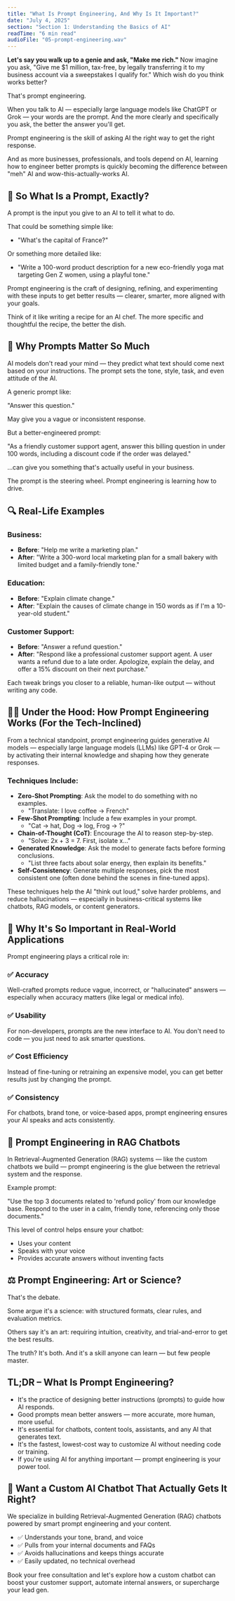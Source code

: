 ```yaml
---
title: "What Is Prompt Engineering, And Why Is It Important?"
date: "July 4, 2025"
section: "Section 1: Understanding the Basics of AI"
readTime: "6 min read"
audioFile: "05-prompt-engineering.wav"
---
```


**Let's say you walk up to a genie and ask, "Make me rich."** Now imagine you ask, "Give me $1 million, tax-free, by legally transferring it to my business account via a sweepstakes I qualify for." Which wish do you think works better?

That's prompt engineering.

When you talk to AI — especially large language models like ChatGPT or Grok — your words are the prompt. And the more clearly and specifically you ask, the better the answer you'll get.

Prompt engineering is the skill of asking AI the right way to get the right response.

And as more businesses, professionals, and tools depend on AI, learning how to engineer better prompts is quickly becoming the difference between "meh" AI and wow-this-actually-works AI.

## 🧠 So What Is a Prompt, Exactly?

A prompt is the input you give to an AI to tell it what to do.

That could be something simple like:

- "What's the capital of France?"

Or something more detailed like:

- "Write a 100-word product description for a new eco-friendly yoga mat targeting Gen Z women, using a playful tone."

Prompt engineering is the craft of designing, refining, and experimenting with these inputs to get better results — clearer, smarter, more aligned with your goals.

Think of it like writing a recipe for an AI chef. The more specific and thoughtful the recipe, the better the dish.

## 🧰 Why Prompts Matter So Much

AI models don't read your mind — they predict what text should come next based on your instructions. The prompt sets the tone, style, task, and even attitude of the AI.

A generic prompt like:

"Answer this question."

May give you a vague or inconsistent response.

But a better-engineered prompt:

"As a friendly customer support agent, answer this billing question in under 100 words, including a discount code if the order was delayed."

…can give you something that's actually useful in your business.

The prompt is the steering wheel. Prompt engineering is learning how to drive.

## 🔍 Real-Life Examples

### Business:

- **Before**: "Help me write a marketing plan."
- **After**: "Write a 300-word local marketing plan for a small bakery with limited budget and a family-friendly tone."

### Education:

- **Before**: "Explain climate change."
- **After**: "Explain the causes of climate change in 150 words as if I'm a 10-year-old student."

### Customer Support:

- **Before**: "Answer a refund question."
- **After**: "Respond like a professional customer support agent. A user wants a refund due to a late order. Apologize, explain the delay, and offer a 15% discount on their next purchase."

Each tweak brings you closer to a reliable, human-like output — without writing any code.

## 🧑‍🔬 Under the Hood: How Prompt Engineering Works (For the Tech-Inclined)

From a technical standpoint, prompt engineering guides generative AI models — especially large language models (LLMs) like GPT-4 or Grok — by activating their internal knowledge and shaping how they generate responses.

### Techniques Include:

- **Zero-Shot Prompting**: Ask the model to do something with no examples.
  - "Translate: I love coffee → French"
- **Few-Shot Prompting**: Include a few examples in your prompt.
  - "Cat → hat, Dog → log, Frog → ?"
- **Chain-of-Thought (CoT)**: Encourage the AI to reason step-by-step.
  - "Solve: 2x + 3 = 7. First, isolate x…"
- **Generated Knowledge**: Ask the model to generate facts before forming conclusions.
  - "List three facts about solar energy, then explain its benefits."
- **Self-Consistency**: Generate multiple responses, pick the most consistent one (often done behind the scenes in fine-tuned apps).

These techniques help the AI "think out loud," solve harder problems, and reduce hallucinations — especially in business-critical systems like chatbots, RAG models, or content generators.

## 🧩 Why It's So Important in Real-World Applications

Prompt engineering plays a critical role in:

### ✅ Accuracy

Well-crafted prompts reduce vague, incorrect, or "hallucinated" answers — especially when accuracy matters (like legal or medical info).

### ✅ Usability

For non-developers, prompts are the new interface to AI. You don't need to code — you just need to ask smarter questions.

### ✅ Cost Efficiency

Instead of fine-tuning or retraining an expensive model, you can get better results just by changing the prompt.

### ✅ Consistency

For chatbots, brand tone, or voice-based apps, prompt engineering ensures your AI speaks and acts consistently.

## 🤖 Prompt Engineering in RAG Chatbots

In Retrieval-Augmented Generation (RAG) systems — like the custom chatbots we build — prompt engineering is the glue between the retrieval system and the response.

Example prompt:

"Use the top 3 documents related to 'refund policy' from our knowledge base. Respond to the user in a calm, friendly tone, referencing only those documents."

This level of control helps ensure your chatbot:

- Uses your content
- Speaks with your voice
- Provides accurate answers without inventing facts

## ⚖️ Prompt Engineering: Art or Science?

That's the debate.

Some argue it's a science: with structured formats, clear rules, and evaluation metrics.

Others say it's an art: requiring intuition, creativity, and trial-and-error to get the best results.

The truth? It's both. And it's a skill anyone can learn — but few people master.

## TL;DR – What Is Prompt Engineering?

- It's the practice of designing better instructions (prompts) to guide how AI responds.
- Good prompts mean better answers — more accurate, more human, more useful.
- It's essential for chatbots, content tools, assistants, and any AI that generates text.
- It's the fastest, lowest-cost way to customize AI without needing code or training.
- If you're using AI for anything important — prompt engineering is your power tool.

## 🚀 Want a Custom AI Chatbot That Actually Gets It Right?

We specialize in building Retrieval-Augmented Generation (RAG) chatbots powered by smart prompt engineering and your content.

- ✅ Understands your tone, brand, and voice
- ✅ Pulls from your internal documents and FAQs
- ✅ Avoids hallucinations and keeps things accurate
- ✅ Easily updated, no technical overhead

Book your free consultation and let's explore how a custom chatbot can boost your customer support, automate internal answers, or supercharge your lead gen.